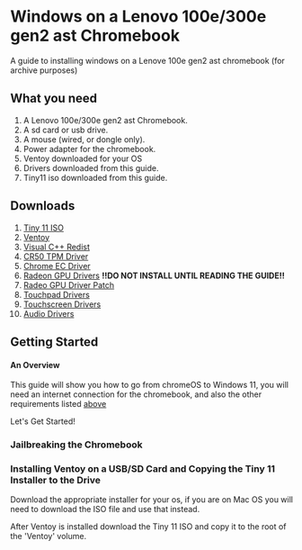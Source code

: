 # Windows on a Lenovo 100e/300e gen2 ast Chromebook

A guide to installing windows on a Lenove 100e gen2 ast chromebook (for archive purposes)


## What you need

1. A Lenovo 100e/300e gen2 ast Chromebook.
2. A sd card or usb drive.
3. A mouse (wired, or dongle only).
4. Power adapter for the chromebook.
5. Ventoy downloaded for your OS
5. Drivers downloaded from this guide.
6. Tiny11 iso downloaded from this guide.

## Downloads

1. [Tiny 11 ISO](https://www.mediafire.com/file/vn0ucvdb389sxl3/tiny11_23H2_x64.iso/file)
2. [Ventoy](https://www.ventoy.net)
3. [Visual C++ Redist](https://aka.ms/vs/17/release/vc_redist.x64.exe)
4. [CR50 TPM Driver](https://github.com/coolstar/driverinstallers/raw/master/cr50/cr50.1.0.1-installer.exe)
5. [Chrome EC Driver](https://github.com/coolstar/driverinstallers/raw/master/crosec/crosec.2.0.6-installer.exe)
6. [Radeon GPU Drivers](https://drivers.amd.com/drivers/radeon-software-adrenalin-2020-21.5.2-win10-64bit-legacyasics-june21-legacy.exe) **!!DO NOT INSTALL UNTIL READING THE GUIDE!!**
7. [Radeo GPU Driver Patch](https://coolstar.org/chromebook/downloads/drivers/stoney-amdkmdag-patch.zip)
8. [Touchpad Drivers](https://github.com/coolstar/driverinstallers/raw/master/crostouchpad/crostouchpad.4.1.6-installer.exe)
9. [Touchscreen Drivers](https://github.com/coolstar/driverinstallers/raw/master/crostouchscreen/crostouchscreen.2.9.5-installer.exe)
10. [Audio Drivers](https://github.com/coolstar/driverinstallers/raw/master/csaudioacp2x/csaudioacp2x.1.0.0-installer.exe)

## Getting Started

#### An Overview

This guide will show you how to go from chromeOS to Windows 11, you will need an internet connection for the chromebook, and also the other requirements listed [above](https://github.com/thegamershollow/windows-on-chromebook/edit/main/README.md#Downloads)

Let's Get Started!

### Jailbreaking the Chromebook

### Installing Ventoy on a USB/SD Card and Copying the Tiny 11 Installer to the Drive

Download the appropriate installer for your os, if you are on Mac OS you will need to download the ISO file and use that instead.

After Ventoy is installed download the Tiny 11 ISO and copy it to the root of the 'Ventoy' volume.


